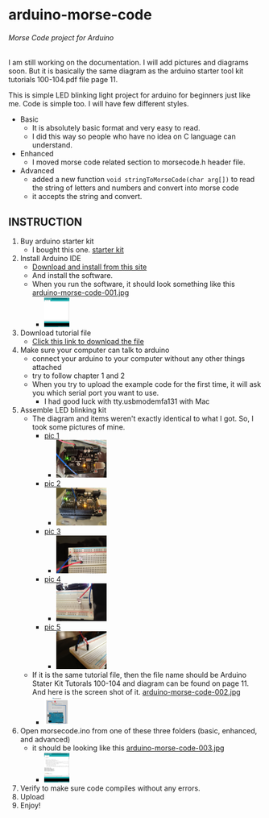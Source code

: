 arduino-morse-code
==================

###### Morse Code project for Arduino

I am still working on the documentation. I will add pictures and diagrams soon. But it is basically the same diagram as the arduino starter tool kit tutorials 100-104.pdf file page 11.



This is simple LED blinking light project for arduino for beginners just like me.
Code is simple too.  I will have few different styles.

* Basic
    * It is absolutely basic format and very easy to read.
    * I did this way so people who have no idea on C language can understand.
* Enhanced
    * I moved morse code related section to morsecode.h header file.
* Advanced
	* added a new function ````void stringToMorseCode(char arg[])```` to read the string of letters and numbers and convert into morse code
    * it accepts the string and convert.


## INSTRUCTION
1. Buy arduino starter kit
    * I bought this one. [starter kit][9]
2. Install Arduino IDE
    * [Download and install from this site][10]
    * And install the software.
    * When you run the software, it should look something like this [arduino-morse-code-001.jpg][1]
        * <img src="/pictures/arduino-morse-code-001.jpg" alt="001" style="width: 50px;"/>
3. Download tutorial file
    * [Click this link to download the file][11]
4. Make sure your computer can talk to arduino
    * connect your arduino to your computer without any other things attached
    * try to follow chapter 1 and 2
    * When you try to upload the example code for the first time, it will ask you which serial port you want to use.
        * I had good luck with tty.usbmodemfa131 with Mac
5. Assemble LED blinking kit
    * The diagram and items weren't exactly identical to what I got. So, I took some pictures of mine.
        * [pic 1][4]
            * <img src="/pictures/arduino-morse-code-004.jpg" alt="pic 1" style="width: 100px;"/>
        * [pic 2][5]
            * <img src="/pictures/arduino-morse-code-005.jpg" alt="pic 2" style="width: 100px;"/>
        * [pic 3][6]
            * <img src="/pictures/arduino-morse-code-006.jpg" alt="pic 3" style="width: 100px;"/>
        * [pic 4][7]
            * <img src="/pictures/arduino-morse-code-007.jpg" alt="pic 4" style="width: 100px;"/>
        * [pic 5][8]
            * <img src="/pictures/arduino-morse-code-008.jpg" alt="pic 5" style="width: 100px;"/>
    * If it is the same tutorial file, then the file name should be Arduino Stater Kit Tutorals 100-104 and diagram can be found on page 11. And here is the screen shot of it. [arduino-morse-code-002.jpg][2]
        * <img src="/pictures/arduino-morse-code-002.jpg" alt="002" style="width: 50px;"/>
6. Open morsecode.ino from one of these three folders (basic, enhanced, and advanced)
    * it should be looking like this [arduino-morse-code-003.jpg][3]
        * <img src="/pictures/arduino-morse-code-003.jpg" alt="003" style="width: 50px;"/>
7. Verify to make sure code compiles without any errors.
8. Upload
9. Enjoy!


[1]: https://github.com/richardjoo/arduino-morse-code/blob/master/pictures/arduino-morse-code-001.jpg
[2]: https://github.com/richardjoo/arduino-morse-code/blob/master/pictures/arduino-morse-code-002.jpg
[3]: https://github.com/richardjoo/arduino-morse-code/blob/master/pictures/arduino-morse-code-003.jpg
[4]: https://github.com/richardjoo/arduino-morse-code/blob/master/pictures/arduino-morse-code-004.jpg
[5]: https://github.com/richardjoo/arduino-morse-code/blob/master/pictures/arduino-morse-code-005.jpg
[6]: https://github.com/richardjoo/arduino-morse-code/blob/master/pictures/arduino-morse-code-006.jpg
[7]: https://github.com/richardjoo/arduino-morse-code/blob/master/pictures/arduino-morse-code-007.jpg
[8]: https://github.com/richardjoo/arduino-morse-code/blob/master/pictures/arduino-morse-code-008.jpg
[9]: http://www.sainsmart.com/starter-kit/uno-r3-starter-kit/sainsmart-uno-r3-starter-kit-with-16-basic-arduino-projects.html
[10]: http://arduino.cc/en/main/software
[11]: http://www.sainsmart.com/zen/documents/20-013-100-104/SainSmart_Stater_Kit_Tutorals_100-104.rar

